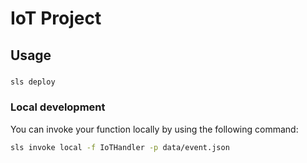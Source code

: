 # IoT Project

## Usage

###  

```bash
sls deploy
```

### Local development

You can invoke your function locally by using the following command:

```bash
sls invoke local -f IoTHandler -p data/event.json
```